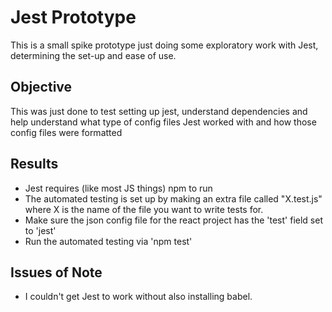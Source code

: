 # Jest Prototype

This is a small spike prototype just doing some exploratory work with
Jest, determining the set-up and ease of use.

## Objective

This was just done to test setting up jest, understand dependencies
and help understand what type of config files Jest worked with and
how those config files were formatted

## Results

- Jest requires (like most JS things) npm to run
- The automated testing is set up by making an extra file
called "X.test.js" where X is the name of the file you want
to write tests for.
- Make sure the json config file for the react project has
the 'test' field set to 'jest'
- Run the automated testing via 'npm test'

## Issues of Note

- I couldn't get Jest to work without also installing babel.
